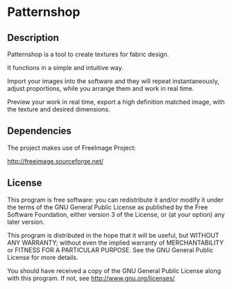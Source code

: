 ﻿# Patternshop

## Description

Patternshop is a tool to create textures for fabric design.

It functions in a simple and intuitive way.

Import your images into the software and they will repeat instantaneously, adjust proportions, while you arrange them and work in real time.

Preview your work in real time, export a high definition matched image, with the texture and desired dimensions.

## Dependencies

The project makes use of FreeImage Project:

http://freeimage.sourceforge.net/

## License

This program is free software: you can redistribute it and/or modify
it under the terms of the GNU General Public License as published by
the Free Software Foundation, either version 3 of the License, or
(at your option) any later version.

This program is distributed in the hope that it will be useful,
but WITHOUT ANY WARRANTY; without even the implied warranty of
MERCHANTABILITY or FITNESS FOR A PARTICULAR PURPOSE.  See the
GNU General Public License for more details.

You should have received a copy of the GNU General Public License
along with this program.  If not, see <http://www.gnu.org/licenses/>

